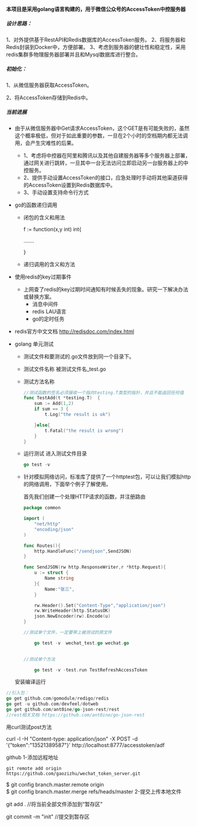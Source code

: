 #### 本项目是采用golang语言构建的，用于微信公众号的AccessToken中控服务器

##### 设计思路：

1、对外提供基于RestAPI和Redis数据库的AccessToken服务。
2、将服务器和Redis封装到Docker中，方便部署。
3、考虑到服务器的健壮性和稳定性，采用redis集群多物理服务器部署并且和Mysql数据库进行整合。

##### 初始化：

1、从微信服务器获取AccessToken。

2、将AccessToken存储到Redis中。



##### 当前进展

+ 由于从微信服务器中Get请求AccessToken，这个GET是有可能失败的，虽然这个概率极低，但对于如此重要的参数，一旦在2个小时的空档期内都无法调用，会产生灾难性的后果。

  + 1、考虑将中控器在阿里和腾讯以及其他自建服务器等多个服务器上部署，通过网关进行跳转，一旦其中一台无法访问立即启动另一台服务器上的中控服务。
  + 2、提供手动设置AccessToken的接口，应急处理时手动将其他渠道获得的AccessToken设置到Redis数据库中。
  + 3、手动设置支持命令行方式

+ go的函数递归调用

  + 闭包的含义和用法

    f := function(x,y int) int{

    .......

    }

  + 递归调用的含义和方法

+ 使用redis的key过期事件

  + 上网查了redis的key过期时间通知有时候丢失的现象。研究一下解决办法或替换方案。
    + 消息中间件
    + redis LAU语言
    + go的定时任务

+ redis官方中文文档 http://redisdoc.com/index.html

+ golang 单元测试

  + 测试文件和要测试的.go文件放到同一个目录下。

  + 测试文件名称 被测试文件名_test.go

  + 测试方法名称 

    ``` go
    //测试函数的签名必须接收一个指向testing.T类型的指针，并且不能返回任何值
    func TestAdd(t *testing.T)  {
    	sum := Add(1,2)
    	if sum == 3 {
    		t.Log("the result is ok")
    
    	}else{
    		t.Fatal("the result is wrong")
    	}
    }
    ```

  + 运行测试 进入测试文件目录 

    ``` go
    go test -v
    ```

    

  + 针对模拟网络访问，标准库了提供了一个httptest包，可以让我们模拟http的网络调用，下面举个例子了解使用。

    首先我们创建一个处理HTTP请求的函数，并注册路由

    ``` go
    package common
    
    import (
    	"net/http"
    	"encoding/json"
    )
    
    func Routes(){
    	http.HandleFunc("/sendjson",SendJSON)
    }
    
    func SendJSON(rw http.ResponseWriter,r *http.Request){
    	u := struct {
    		Name string
    	}{
    		Name:"张三",
    	}
    
    	rw.Header().Set("Content-Type","application/json")
    	rw.WriteHeader(http.StatusOK)
    	json.NewEncoder(rw).Encode(u)
    }
    ```

    ```go
    //测试单个文件，一定要带上被测试的原文件
    
        go test -v  wechat_test.go wechat.go 
    
       
    //测试单个方法
    
        go test -v -test.run TestRefreshAccessToken
    ```

  安装编译运行
 ```go
//引入包：
go get github.com/gomodule/redigo/redis
go get -u github.com/devfeel/dotweb
go get github.com/ant0ine/go-json-rest/rest 
//rest相关文档 https://github.com/ant0ine/go-json-rest

 ```

用curl测试post方法

curl -l -H "Content-type: application/json" -X POST -d '{"token":"13521389587"}' http://localhost:8777/accesstoken/adf

github
1-添加远程地址

```shell
git remote add origin https://github.com/gaozizhu/wechat_token_server.git
```

$ git config branch.master.remote origin  
$ git config branch.master.merge refs/heads/master 
 2-提交上传本地文件

git add . 			//将当前全部文件添加到“暂存区”

git commit -m "init"	//提交到暂存区

